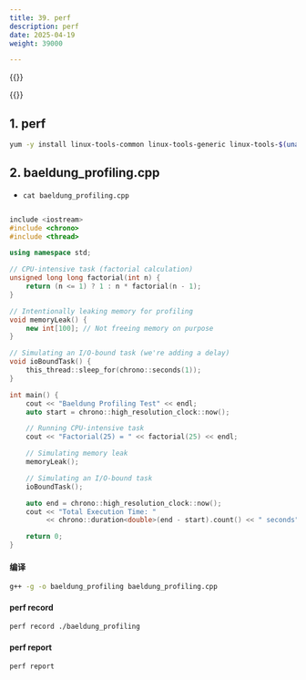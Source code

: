 ```yaml
---
title: 39. perf
description: perf
date: 2025-04-19
weight: 39000

---
```


<style>
th, td {
  border: 1px solid rgb(190, 190, 190);
}
</style>



{{<alert>}}


{{</alert>}}



## 1. perf


```bash
yum -y install linux-tools-common linux-tools-generic linux-tools-$(uname -r)

```


## 2. baeldung_profiling.cpp

- `cat baeldung_profiling.cpp`

```c++

include <iostream>
#include <chrono>
#include <thread>

using namespace std;

// CPU-intensive task (factorial calculation)
unsigned long long factorial(int n) {
    return (n <= 1) ? 1 : n * factorial(n - 1);
}

// Intentionally leaking memory for profiling
void memoryLeak() {
    new int[100]; // Not freeing memory on purpose
}

// Simulating an I/O-bound task (we're adding a delay)
void ioBoundTask() {
    this_thread::sleep_for(chrono::seconds(1));
}

int main() {
    cout << "Baeldung Profiling Test" << endl;
    auto start = chrono::high_resolution_clock::now();

    // Running CPU-intensive task
    cout << "Factorial(25) = " << factorial(25) << endl;

    // Simulating memory leak
    memoryLeak();

    // Simulating an I/O-bound task
    ioBoundTask();

    auto end = chrono::high_resolution_clock::now();
    cout << "Total Execution Time: "
         << chrono::duration<double>(end - start).count() << " seconds" << endl;

    return 0;
}
```

#### 编译

```bash
g++ -g -o baeldung_profiling baeldung_profiling.cpp

```



#### perf record

```bash
perf record ./baeldung_profiling

```


#### perf report


```bash
perf report


```
